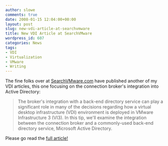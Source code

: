 ```yaml
---
author: slowe
comments: true
date: 2008-01-15 12:04:00+00:00
layout: post
slug: new-vdi-article-at-searchvmware
title: New VDI Article at SearchVMware
wordpress_id: 607
categories: News
tags:
- VDI
- Virtualization
- VMware
- Writing
---
```


The fine folks over at [SearchVMware.com](http://searchvmware.techtarget.com/) have published another of my VDI articles, this one focusing on the connection broker's integration into Active Directory:

>The broker's integration with a back-end directory service can play a significant role in many of the decisions regarding how a virtual desktop infrastructure (VDI) environment is deployed in VMware Infrastructure 3 (VI3). In this tip, we'll examine the integration between the connection broker and a commonly-used back-end directory service, Microsoft Active Directory.

Please go read the [full article!](http://searchvmware.techtarget.com/tip/0,289483,sid179_gci1293082,00.html)
